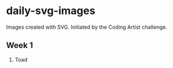 # daily-svg-images
Images created with SVG. Initiated by the Coding Artist challenge.

## Week 1
1. Toad
